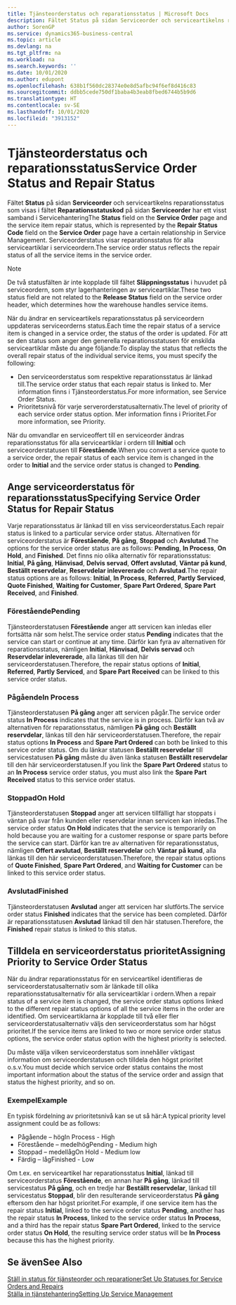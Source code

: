 ```yaml
---
title: Tjänsteorderstatus och reparationsstatus | Microsoft Docs
description: Fältet Status på sidan Serviceorder och serviceartikelns reparationsstatus som visas i fältet Reparationsstatuskod på sidan Serviceorder har ett visst samband i modulen Servicehantering Serviceorderstatus visar reparationsstatus för alla serviceartiklar i serviceordern.
author: SorenGP
ms.service: dynamics365-business-central
ms.topic: article
ms.devlang: na
ms.tgt_pltfrm: na
ms.workload: na
ms.search.keywords: ''
ms.date: 10/01/2020
ms.author: edupont
ms.openlocfilehash: 638b1f560dc28374e0e8d5afbc94f6ef8d416c83
ms.sourcegitcommit: ddbb5cede750df1baba4b3eab8fbed6744b5b9d6
ms.translationtype: HT
ms.contentlocale: sv-SE
ms.lasthandoff: 10/01/2020
ms.locfileid: "3913152"
---
```

# <a name="service-order-status-and-repair-status"></a><span data-ttu-id="e130d-104">Tjänsteorderstatus och reparationsstatus</span><span class="sxs-lookup"><span data-stu-id="e130d-104">Service Order Status and Repair Status</span></span>
<span data-ttu-id="e130d-105">Fältet **Status** på sidan **Serviceorder** och serviceartikelns reparationsstatus som visas i fältet **Reparationsstatuskod** på sidan **Serviceorder** har ett visst samband i Servicehantering</span><span class="sxs-lookup"><span data-stu-id="e130d-105">The **Status** field on the **Service Order** page and the service item repair status, which is represented by the **Repair Status Code** field on the **Service Order** page have a certain relationship in Service Management.</span></span> <span data-ttu-id="e130d-106">Serviceorderstatus visar reparationsstatus för alla serviceartiklar i serviceordern.</span><span class="sxs-lookup"><span data-stu-id="e130d-106">The service order status reflects the repair status of all the service items in the service order.</span></span>  

> [!NOTE]  
>  <span data-ttu-id="e130d-107">De två statusfälten är inte kopplade till fältet **Släppningsstatus** i huvudet på serviceordern, som styr lagerhanteringen av serviceartiklar.</span><span class="sxs-lookup"><span data-stu-id="e130d-107">These two status field are not related to the **Release Status** field on the service order header, which determines how the warehouse handles service items.</span></span>  

 <span data-ttu-id="e130d-108">När du ändrar en serviceartikels reparationsstatus på serviceordern uppdateras serviceorderns status.</span><span class="sxs-lookup"><span data-stu-id="e130d-108">Each time the repair status of a service item is changed in a service order, the status of the order is updated.</span></span> <span data-ttu-id="e130d-109">För att se den status som anger den generella reparationsstatusen för enskilda serviceartiklar måste du ange följande:</span><span class="sxs-lookup"><span data-stu-id="e130d-109">To display the status that reflects the overall repair status of the individual service items, you must specify the following:</span></span>  

* <span data-ttu-id="e130d-110">Den serviceorderstatus som respektive reparationsstatus är länkad till.</span><span class="sxs-lookup"><span data-stu-id="e130d-110">The service order status that each repair status is linked to.</span></span> <span data-ttu-id="e130d-111">Mer information finns i Tjänsteorderstatus.</span><span class="sxs-lookup"><span data-stu-id="e130d-111">For more information, see Service Order Status.</span></span>  
* <span data-ttu-id="e130d-112">Prioritetsnivå för varje serverorderstatusalternativ.</span><span class="sxs-lookup"><span data-stu-id="e130d-112">The level of priority of each service order status option.</span></span> <span data-ttu-id="e130d-113">Mer information finns i Prioritet.</span><span class="sxs-lookup"><span data-stu-id="e130d-113">For more information, see Priority.</span></span>  

 <span data-ttu-id="e130d-114">När du omvandlar en serviceoffert till en serviceorder ändras reparationsstatus för alla serviceartiklar i ordern till **Initial** och serviceorderstatusen till **Förestående**.</span><span class="sxs-lookup"><span data-stu-id="e130d-114">When you convert a service quote to a service order, the repair status of each service item is changed in the order to **Initial** and the service order status is changed to **Pending**.</span></span>  

## <a name="specifying-service-order-status-for-repair-status"></a><span data-ttu-id="e130d-115">Ange serviceorderstatus för reparationsstatus</span><span class="sxs-lookup"><span data-stu-id="e130d-115">Specifying Service Order Status for Repair Status</span></span>  
<span data-ttu-id="e130d-116">Varje reparationsstatus är länkad till en viss serviceorderstatus.</span><span class="sxs-lookup"><span data-stu-id="e130d-116">Each repair status is linked to a particular service order status.</span></span> <span data-ttu-id="e130d-117">Alternativen för serviceorderstatus är **Förestående**, **På gång**, **Stoppad** och **Avslutad**.</span><span class="sxs-lookup"><span data-stu-id="e130d-117">The options for the service order status are as follows: **Pending**, **In Process**, **On Hold**, and **Finished**.</span></span> <span data-ttu-id="e130d-118">Det finns nio olika alternativ för reparationsstatus: **Initial**, **På gång**, **Hänvisad**, **Delvis servad**, **Offert avslutad**, **Väntar på kund**, **Beställt reservdelar**, **Reservdelar inlevererade** och **Avslutad**.</span><span class="sxs-lookup"><span data-stu-id="e130d-118">The repair status options are as follows: **Initial**, **In Process**, **Referred**, **Partly Serviced**, **Quote Finished**, **Waiting for Customer**, **Spare Part Ordered**, **Spare Part Received**, and **Finished**.</span></span>  

### <a name="pending"></a><span data-ttu-id="e130d-119">Förestående</span><span class="sxs-lookup"><span data-stu-id="e130d-119">Pending</span></span>  
<span data-ttu-id="e130d-120">Tjänsteorderstatusen **Förestående** anger att servicen kan inledas eller fortsätta när som helst.</span><span class="sxs-lookup"><span data-stu-id="e130d-120">The service order status **Pending** indicates that the service can start or continue at any time.</span></span> <span data-ttu-id="e130d-121">Därför kan fyra av alternativen för reparationsstatus, nämligen **Initial**, **Hänvisad**, **Delvis servad** och **Reservdelar inlevererade**, alla länkas till den här serviceorderstatusen.</span><span class="sxs-lookup"><span data-stu-id="e130d-121">Therefore, the repair status options of **Initial**, **Referred**, **Partly Serviced**, and **Spare Part Received** can be linked to this service order status.</span></span>  

### <a name="in-process"></a><span data-ttu-id="e130d-122">Pågående</span><span class="sxs-lookup"><span data-stu-id="e130d-122">In Process</span></span>  
<span data-ttu-id="e130d-123">Tjänsteorderstatusen **På gång** anger att servicen pågår.</span><span class="sxs-lookup"><span data-stu-id="e130d-123">The service order status **In Process** indicates that the service is in process.</span></span> <span data-ttu-id="e130d-124">Därför kan två av alternativen för reparationsstatus, nämligen **På gång** och **Beställt reservdelar**, länkas till den här serviceorderstatusen.</span><span class="sxs-lookup"><span data-stu-id="e130d-124">Therefore, the repair status options **In Process** and **Spare Part Ordered** can both be linked to this service order status.</span></span> <span data-ttu-id="e130d-125">Om du länkar statusen **Beställt reservdelar** till servicestatusen **På gång** måste du även länka statusen **Beställt reservdelar** till den här serviceorderstatusen.</span><span class="sxs-lookup"><span data-stu-id="e130d-125">If you link the **Spare Part Ordered** status to an **In Process** service order status, you must also link the **Spare Part Received** status to this service order status.</span></span>  

### <a name="on-hold"></a><span data-ttu-id="e130d-126">Stoppad</span><span class="sxs-lookup"><span data-stu-id="e130d-126">On Hold</span></span>  
<span data-ttu-id="e130d-127">Tjänsteorderstatusen **Stoppad** anger att servicen tillfälligt har stoppats i väntan på svar från kunden eller reservdelar innan servicen kan inledas.</span><span class="sxs-lookup"><span data-stu-id="e130d-127">The service order status **On Hold** indicates that the service is temporarily on hold because you are waiting for a customer response or spare parts before the service can start.</span></span> <span data-ttu-id="e130d-128">Därför kan tre av alternativen för reparationsstatus, nämligen **Offert avslutad**, **Beställt reservdelar** och **Väntar på kund**, alla länkas till den här serviceorderstatusen.</span><span class="sxs-lookup"><span data-stu-id="e130d-128">Therefore, the repair status options of **Quote Finished**, **Spare Part Ordered**, and **Waiting for Customer** can be linked to this service order status.</span></span>  

### <a name="finished"></a><span data-ttu-id="e130d-129">Avslutad</span><span class="sxs-lookup"><span data-stu-id="e130d-129">Finished</span></span>  
<span data-ttu-id="e130d-130">Tjänsteorderstatusen **Avslutad** anger att servicen har slutförts.</span><span class="sxs-lookup"><span data-stu-id="e130d-130">The service order status **Finished** indicates that the service has been completed.</span></span> <span data-ttu-id="e130d-131">Därför är reparationsstatusen **Avslutad** länkad till den här statusen.</span><span class="sxs-lookup"><span data-stu-id="e130d-131">Therefore, the **Finished** repair status is linked to this status.</span></span>  

## <a name="assigning-priority-to-service-order-status"></a><span data-ttu-id="e130d-132">Tilldela en serviceorderstatus prioritet</span><span class="sxs-lookup"><span data-stu-id="e130d-132">Assigning Priority to Service Order Status</span></span>  
<span data-ttu-id="e130d-133">När du ändrar reparationsstatus för en serviceartikel identifieras de serviceorderstatusalternativ som är länkade till olika reparationsstatusalternativ för alla serviceartiklar i ordern.</span><span class="sxs-lookup"><span data-stu-id="e130d-133">When a repair status of a service item is changed, the service order status options linked to the different repair status options of all the service items in the order are identified.</span></span> <span data-ttu-id="e130d-134">Om serviceartiklarna är kopplade till två eller fler serviceorderstatusalternativ väljs den serviceorderstatus som har högst prioritet.</span><span class="sxs-lookup"><span data-stu-id="e130d-134">If the service items are linked to two or more service order status options, the service order status option with the highest priority is selected.</span></span>  

<span data-ttu-id="e130d-135">Du måste välja vilken serviceorderstatus som innehåller viktigast information om serviceorderstatusen och tilldela den högst prioritet o.s.v.</span><span class="sxs-lookup"><span data-stu-id="e130d-135">You must decide which service order status contains the most important information about the status of the service order and assign that status the highest priority, and so on.</span></span>  

### <a name="example"></a><span data-ttu-id="e130d-136">Exempel</span><span class="sxs-lookup"><span data-stu-id="e130d-136">Example</span></span>  
<span data-ttu-id="e130d-137">En typisk fördelning av prioritetsnivå kan se ut så här:</span><span class="sxs-lookup"><span data-stu-id="e130d-137">A typical priority level assignment could be as follows:</span></span>  

* <span data-ttu-id="e130d-138">Pågående – hög</span><span class="sxs-lookup"><span data-stu-id="e130d-138">In Process - High</span></span>  
* <span data-ttu-id="e130d-139">Förestående – medelhög</span><span class="sxs-lookup"><span data-stu-id="e130d-139">Pending - Medium high</span></span>  
* <span data-ttu-id="e130d-140">Stoppad – medellåg</span><span class="sxs-lookup"><span data-stu-id="e130d-140">On Hold - Medium low</span></span>  
* <span data-ttu-id="e130d-141">Färdig – låg</span><span class="sxs-lookup"><span data-stu-id="e130d-141">Finished - Low</span></span>  

<span data-ttu-id="e130d-142">Om t.ex. en serviceartikel har reparationsstatus **Initial**, länkad till serviceorderstatus **Förestående**, en annan har **På gång**, länkad till servicestatus **På gång**, och en tredje har **Beställt reservdelar**, länkad till servicestatus **Stoppad**, blir den resulterande serviceorderstatus **På gång** eftersom den har högst prioritet.</span><span class="sxs-lookup"><span data-stu-id="e130d-142">For example, if one service item has the repair status **Initial**, linked to the service order status **Pending**, another has the repair status **In Process**, linked to the service order status **In Process**, and a third has the repair status **Spare Part Ordered**, linked to the service order status **On Hold**, the resulting service order status will be **In Process** because this has the highest priority.</span></span>  

## <a name="see-also"></a><span data-ttu-id="e130d-143">Se även</span><span class="sxs-lookup"><span data-stu-id="e130d-143">See Also</span></span>  
[<span data-ttu-id="e130d-144">Ställ in status för tjänsteorder och reparationer</span><span class="sxs-lookup"><span data-stu-id="e130d-144">Set Up Statuses for Service Orders and Repairs</span></span>](service-order-repair-status.md)  
[<span data-ttu-id="e130d-145">Ställa in tjänstehantering</span><span class="sxs-lookup"><span data-stu-id="e130d-145">Setting Up Service Management</span></span>](service-setup-service.md)  
